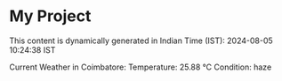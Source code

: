 # My Project

This content is dynamically generated in Indian Time (IST): 2024-08-05 10:24:38 IST


Current Weather in Coimbatore:
Temperature: 25.88 °C
Condition: haze
